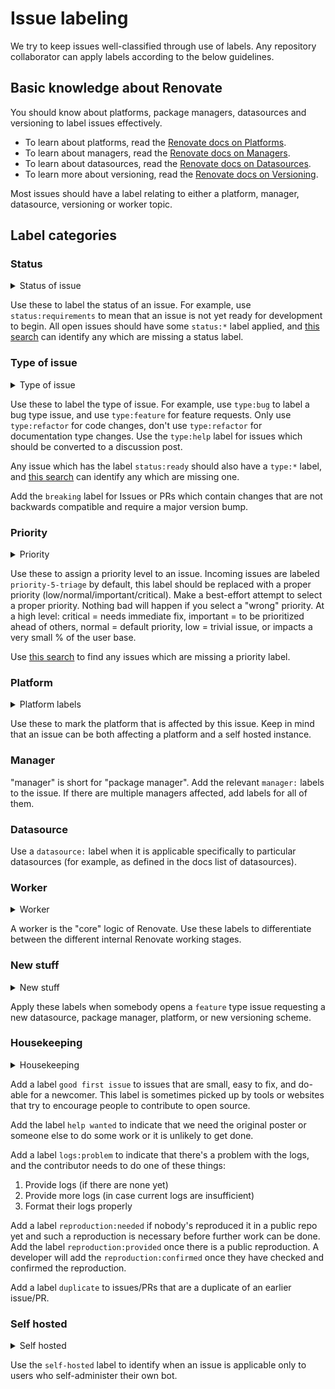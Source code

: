 # Issue labeling

We try to keep issues well-classified through use of labels.
Any repository collaborator can apply labels according to the below guidelines.

## Basic knowledge about Renovate

You should know about platforms, package managers, datasources and versioning to label issues effectively.

- To learn about platforms, read the [Renovate docs on Platforms](https://docs.renovatebot.com/modules/platform/).
- To learn about managers, read the [Renovate docs on Managers](https://docs.renovatebot.com/modules/manager/).
- To learn about datasources, read the [Renovate docs on Datasources](https://docs.renovatebot.com/modules/datasource/).
- To learn more about versioning, read the [Renovate docs on Versioning](https://docs.renovatebot.com/modules/versioning/).

Most issues should have a label relating to either a platform, manager, datasource, versioning or worker topic.

## Label categories

### Status

<details>
    <summary>Status of issue</summary>

    status:requirements
    status:blocked
    status:ready
    status:in-progress

</details>

Use these to label the status of an issue.
For example, use `status:requirements` to mean that an issue is not yet ready for development to begin.
All open issues should have some `status:*` label applied, and [this search](https://github.com/renovatebot/renovate/issues?q=is%3Aissue+is%3Aopen+sort%3Aupdated-desc+-label%3Astatus%3Arequirements+-label%3Astatus%3Aready+-label%3Astatus%3Ain-progress+-label%3Astatus%3Ablocked) can identify any which are missing a status label.

### Type of issue

<details>
    <summary>Type of issue</summary>

    type:bug
    type:docs
    type:feature
    type:refactor
    type:help

</details>

Use these to label the type of issue.
For example, use `type:bug` to label a bug type issue, and use `type:feature` for feature requests.
Only use `type:refactor` for code changes, don't use `type:refactor` for documentation type changes.
Use the `type:help` label for issues which should be converted to a discussion post.

Any issue which has the label `status:ready` should also have a `type:*` label, and [this search](https://github.com/renovatebot/renovate/issues?q=is%3Aissue+is%3Aopen+sort%3Aupdated-desc+-label%3Atype%3Abug+label%3Astatus%3Aready+-label%3Atype%3Afeature+-label%3Atype%3Adocs+-label%3Atype%3Arefactor+) can identify any which are missing one.

Add the `breaking` label for Issues or PRs which contain changes that are not backwards compatible and require a major version bump.

### Priority

<details>
    <summary>Priority</summary>

    priority-1-critical
    priority-2-important
    priority-3-normal
    priority-4-low
    priority-5-triage

</details>

Use these to assign a priority level to an issue.
Incoming issues are labeled `priority-5-triage` by default, this label should be replaced with a proper priority (low/normal/important/critical).
Make a best-effort attempt to select a proper priority.
Nothing bad will happen if you select a "wrong" priority.
At a high level: critical = needs immediate fix, important = to be prioritized ahead of others, normal = default priority, low = trivial issue, or impacts a very small % of the user base.

Use [this search](https://github.com/renovatebot/renovate/issues?q=is%3Aissue+is%3Aopen+sort%3Aupdated-desc+-label%3Apriority-1-critical+-label%3Apriority-2-important+-label%3Apriority-3-normal+-label%3Apriority-4-low++-label%3Apriority-5-triage) to find any issues which are missing a priority label.

### Platform

<details>
    <summary>Platform labels</summary>

    platform:azure
    platform:bitbucket
    platform:bitbucket-server
    platform:gitea
    platform:github
    platform:gitlab

</details>

Use these to mark the platform that is affected by this issue.
Keep in mind that an issue can be both affecting a platform and a self hosted instance.

### Manager

"manager" is short for "package manager".
Add the relevant `manager:` labels to the issue.
If there are multiple managers affected, add labels for all of them.

### Datasource

Use a `datasource:` label when it is applicable specifically to particular datasources (for example, as defined in the docs list of datasources).

### Worker

<details>
    <summary>Worker</summary>

    worker:branch
    worker:global
    worker:onboarding
    worker:pr

</details>

A worker is the "core" logic of Renovate.
Use these labels to differentiate between the different internal Renovate working stages.

### New stuff

<details>
    <summary>New stuff</summary>

    new datasource
    new package manager
    new platform
    new versioning

</details>

Apply these labels when somebody opens a `feature` type issue requesting a new datasource, package manager, platform, or new versioning scheme.

### Housekeeping

<details>
    <summary>Housekeeping</summary>

    good first issue
    help wanted
    logs:problem
    reproduction:needed
    reproduction:provided
    reproduction:confirmed
    duplicate

</details>

Add a label `good first issue` to issues that are small, easy to fix, and do-able for a newcomer.
This label is sometimes picked up by tools or websites that try to encourage people to contribute to open source.

Add the label `help wanted` to indicate that we need the original poster or someone else to do some work or it is unlikely to get done.

Add a label `logs:problem` to indicate that there's a problem with the logs, and the contributor needs to do one of these things:

1. Provide logs (if there are none yet)
1. Provide more logs (in case current logs are insufficient)
1. Format their logs properly

Add a label `reproduction:needed` if nobody's reproduced it in a public repo yet and such a reproduction is necessary before further work can be done.
Add the label `reproduction:provided` once there is a public reproduction.
A developer will add the `reproduction:confirmed` once they have checked and confirmed the reproduction.

Add a label `duplicate` to issues/PRs that are a duplicate of an earlier issue/PR.

### Self hosted

<details>
    <summary>Self hosted</summary>

    self-hosted

</details>

Use the `self-hosted` label to identify when an issue is applicable only to users who self-administer their own bot.
